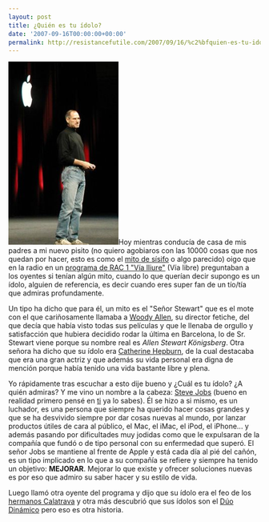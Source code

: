 ```yaml
---
layout: post
title: ¿Quién es tu ídolo?
date: '2007-09-16T00:00:00+00:00'
permalink: http://resistancefutile.com/2007/09/16/%c2%bfquien-es-tu-idolo/
---
```

<img src='/assets/220px-stevejobs_macworld2005.jpg' class="derecha_borde" alt='Steve Jobs' />Hoy mientras conducía de casa de mis padres a mi nuevo pisito (no quiero agobiaros con las 10000 cosas que nos quedan por hacer, esto es como el <a href="http://es.wikipedia.org/wiki/S%C3%ADsifo">mito de sísifo</a> o algo parecido) oigo que en la radio en un <a href="http://www.rac1.org/?cat=20&mc=1">programa de RAC 1 "Vía lliure"</a> (Vía libre) preguntaban a los oyentes si tenían algún mito, cuando lo que querían decir supongo es un ídolo, alguien de referencia, es decir cuando eres super fan de un tío/tía que admiras profundamente.

Un tipo ha dicho que para él, un mito es el "Señor Stewart" que es el mote con el que cariñosamente llamaba a <a href="http://es.wikipedia.org/wiki/Woody_Allen">Woody Allen</a>, su director fetiche, del que decía que había visto todas sus películas y que le llenaba de orgullo y satisfacción que hubiera decidido rodar la última en Barcelona, lo de Sr. Stewart viene porque su nombre real es <em>Allen Stewart Königsberg</em>. Otra señora ha dicho que su ídolo era <a href="http://es.wikipedia.org/wiki/Katharine_Hepburn">Catherine Hepburn</a>, de la cual destacaba que era una gran actriz y que además su vida personal era digna de mención porque había tenido una vida bastante libre y plena. 

Yo rápidamente tras escuchar a esto dije bueno y ¿Cuál es tu ídolo? ¿A quién admiras? Y me vino un nombre a la cabeza: <a href="http://es.wikipedia.org/wiki/Steve_Jobs">Steve Jobs</a> (bueno en realidad primero pensé en <a href="http://solo.infames.org">ti</a> ya lo sabes). Él se hizo a si mismo, es un luchador, es una persona que siempre ha querido hacer cosas grandes y que se ha desvivido siempre por dar cosas  nuevas al mundo, por lanzar productos útiles de cara al público, el Mac, el iMac, el iPod, el iPhone... y además pasando por dificultades muy jodidas como que le expulsaran de la compañía que fundó o de tipo personal con su enfermedad que superó. El señor Jobs se mantiene al frente de Apple y está cada día al pié del cañón, es un tipo implicado en lo que a su compañía se refiere y siempre ha tenido un objetivo: <strong>MEJORAR</strong>. Mejorar lo que existe y ofrecer soluciones nuevas es por eso que admiro su saber hacer y su estilo de vida.

Luego llamó otra oyente del programa y dijo que su ídolo era el feo de los <a href="http://www.youtube.com/watch?v=gc5xk9wVA0o">hermanos Calatrava</a> y otra más descubrió que sus ídolos son el <a href="http://www.duodinamico.com/">Dúo Dinámico</a> pero eso es otra historia.
